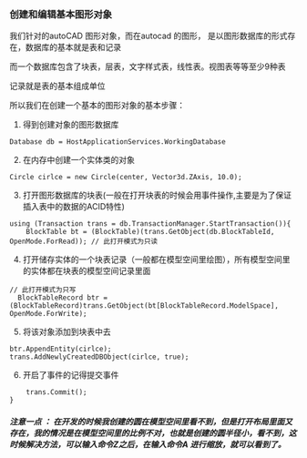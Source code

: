 ### 创建和编辑基本图形对象

我们针对的autoCAD 图形对象，而在autocad 的图形， 是以图形数据库的形式存在，数据库的基本就是表和记录

而一个数据库包含了块表，层表，文字样式表，线性表。视图表等等至少9种表

记录就是表的基本组成单位

所以我们在创建一个基本的图形对象的基本步骤：

1. 得到创建对象的图形数据库

```
Database db = HostApplicationServices.WorkingDatabase
```

  2. 在内存中创建一个实体类的对象

```
Circle cirlce = new Circle(center, Vector3d.ZAxis, 10.0);
```

  3. 打开图形数据库的块表\(一般在打开块表的时候会用事件操作,主要是为了保证插入表中的数据的ACID特性\)

```
using (Transaction trans = db.TransactionManager.StartTransaction()){
    BlockTable bt = (BlockTable)(trans.GetObject(db.BlockTableId, OpenMode.ForRead)); // 此打开模式为只读
```

 4. 打开储存实体的一个块表记录（一般都在模型空间里绘图），所有模型空间里的实体都在块表的模型空间记录里面

```
// 此打开模式为只写
  BlockTableRecord btr = (BlockTableRecord)trans.GetObject(bt[BlockTableRecord.ModelSpace], OpenMode.ForWrite);
```

 5. 将该对象添加到块表中去

```
btr.AppendEntity(cirlce);
trans.AddNewlyCreatedDBObject(cirlce, true);
```

 6. 开启了事件的记得提交事件

```
    trans.Commit();         
}
```



##### _**注意一点 ： 在开发的时候我创建的圆在模型空间里看不到，但是打开布局里面又存在，我的情况是在模型空间里的比例不对，也就是创建的圆半径小，看不到，这时候解决方法，可以输入命令Z之后，在输入命令A 进行缩放，就可以看到了。**_



